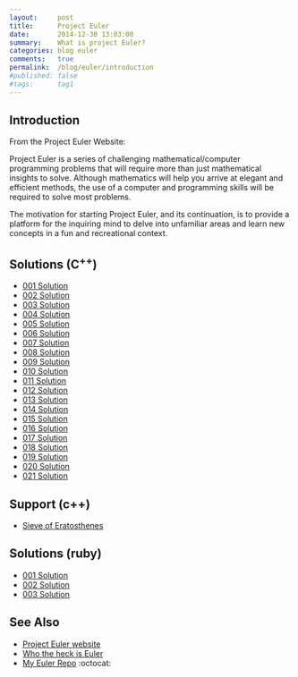 ```yaml
---
layout:     post
title:      Project Euler
date:       2014-12-30 13:03:00
summary:    What is project Euler?
categories: blog euler
comments:   true
permalink:  /blog/euler/introduction
#published: false
#tags:      tag1
---
```


## Introduction

From the Project Euler Website:

Project Euler is a series of challenging mathematical/computer programming problems that will require more than just mathematical insights to solve. Although mathematics will help you arrive at elegant and efficient methods, the use of a computer and programming skills will be required to solve most problems.

The motivation for starting Project Euler, and its continuation, is to provide a platform for the inquiring mind to delve into unfamiliar areas and learn new concepts in a fun and recreational context.

## Solutions (C<sup>++</sup>)
* [001 Solution]({{site.baseurl}}/blog/euler/cpp/problem_001)
* [002 Solution]({{site.baseurl}}/blog/euler/cpp/problem_002)
* [003 Solution]({{site.baseurl}}/blog/euler/cpp/problem_003)
* [004 Solution]({{site.baseurl}}/blog/euler/cpp/problem_004)
* [005 Solution]({{site.baseurl}}/blog/euler/cpp/problem_005)
* [006 Solution]({{site.baseurl}}/blog/euler/cpp/problem_006)
* [007 Solution]({{site.baseurl}}/blog/euler/cpp/problem_007)
* [008 Solution]({{site.baseurl}}/blog/euler/cpp/problem_008)
* [009 Solution]({{site.baseurl}}/blog/euler/cpp/problem_009)
* [010 Solution]({{site.baseurl}}/blog/euler/cpp/problem_010)
* [011 Solution]({{site.baseurl}}/blog/euler/cpp/problem_011)
* [012 Solution]({{site.baseurl}}/blog/euler/cpp/problem_012)
* [013 Solution]({{site.baseurl}}/blog/euler/cpp/problem_013)
* [014 Solution]({{site.baseurl}}/blog/euler/cpp/problem_014)
* [015 Solution]({{site.baseurl}}/blog/euler/cpp/problem_015)
* [016 Solution]({{site.baseurl}}/blog/euler/cpp/problem_016)
* [017 Solution]({{site.baseurl}}/blog/euler/cpp/problem_017)
* [018 Solution]({{site.baseurl}}/blog/euler/cpp/problem_018)
* [019 Solution]({{site.baseurl}}/blog/euler/cpp/problem_019)
* [020 Solution]({{site.baseurl}}/blog/euler/cpp/problem_020)
* [021 Solution]({{site.baseurl}}/blog/euler/cpp/problem_021)

## Support (c++)
* [Sieve of Eratosthenes]({{site.baseurl}}/blog/euler/cpp/sieve_eratosthenes)

## Solutions (ruby)
* [001 Solution]({{site.baseurl}}/blog/euler/ruby/problem_001)
* [002 Solution]({{site.baseurl}}/blog/euler/ruby/problem_002)
* [003 Solution]({{site.baseurl}}/blog/euler/ruby/problem_003)

## See Also
* [Project Euler website](https://projecteuler.net/)
* [Who the heck is Euler](http://en.wikipedia.org/wiki/Leonhard_Euler)
* [My Euler Repo](https://github.com/tvarley/euler) :octocat:
